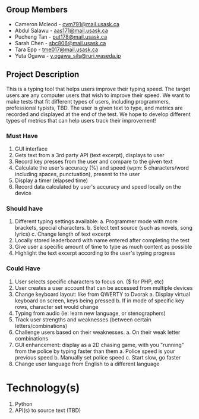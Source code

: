 ## Group Members

- Cameron Mcleod - cvm791@mail.usask.ca
- Abdul Salawu - aas171@mail.usask.ca
- Pucheng Tan - put178@mail.usask.ca
- Sarah Chen - sbc806@mail.usask.ca
- Tara Epp - tme017@mail.usask.ca
- Yuta Ogawa - y.ogawa_sils@ruri.waseda.jp

## Project Description

This is a typing tool that helps users improve their typing speed. The target users are any computer users that wish to improve their speed. We want to make tests that fit different types of users, including programmers, professional typists, TBD. The user is given text to type, and metrics are recorded and displayed at the end of the test. We hope to develop different types of metrics that can help users track their improvement! 

### Must Have

1. GUI interface
2. Gets text from a 3rd party API (text excerpt), displays to user
3. Record key presses from the user and compare to the given text
4. Calculate the user's accuracy (%) and speed (wpm: 5 characters/word including spaces, punctuation), present to the user
5. Display a timer (elapsed time)
6. Record data calculated by user's accuracy and speed locally on the device


### Should have

1. Different typing settings available:
a. Programmer mode with more brackets, special characters.
b. Select text source (such as novels, song lyrics)
c. Change length of text excerpt
2. Locally stored leaderboard with name entered after completing the test
3. Give user a specific amount of time to type as much content as possible
4. Highlight the text excerpt according to the user's typing progress


### Could Have

1. User selects specific characters to focus on. ($ for PHP, etc)
2. User creates a user account that can be accessed from multiple devices
3. Change keyboard layout: like from QWERTY to Dvorak
a. Display virtual keyboard on screen, keys being pressed
b. If in mode of specific key rows, character set would change
4. Typing from audio (ie: learn new language, or stenographers)
5. Track user strengths and weaknesses (between certain letters/combinations)
6. Challenge users based on their weaknesses.
a. On their weak letter combinations
7. GUI enhancement: display as a 2D chasing game, with you "running" from the police by typing faster than them
a. Police speed is your previous speed
b. Manually set police speed
c. Start slow, go faster
8. Change user language from English to a different language


# Technology(s)

1. Python
2. API(s) to source text (TBD)
